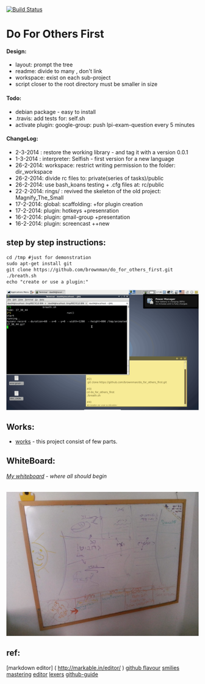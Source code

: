 
[![Build Status](https://travis-ci.org/brownman/do_for_others_first.png?branch=develop)](https://travis-ci.org/brownman/do_for_others_first)

Do For Others First
=

#### Design:
- layout: prompt the tree
- readme: divide to many , don't link
- workspace: exist on each sub-project
- script closer to the root directory must be smaller in size

#### Todo:
- debian package - easy to install
- .travis: add tests for: self.sh
- activate plugin: google-group: push lpi-exam-question every 5 minutes

#### ChangeLog:
- 2-3-2014 : restore the working library - and tag it with a version 0.0.1
- 1-3-2014 : interpreter: Selfish - first version for a new language
- 26-2-2014: workspace: restrict writing permission to the folder: dir_workspace
- 26-2-2014: divide rc files to: private(series of tasks)/public
- 26-2-2014: use bash_koans testing + .cfg files at: rc/public 
- 22-2-2014: rings/ : revived the skeleton of the old project: Magnify_The_Small
- 17-2-2014: global: scaffolding:      +for plugin creation
- 17-2-2014: plugin: hotkeys           +presenration
- 16-2-2014: plugin: gmail-group       +presentation
- 16-2-2014: plugin: screencast        ++new



step by step instructions:
---------------------------------


```shell
cd /tmp #just for demonstration
sudo apt-get install git
git clone https://github.com/brownman/do_for_others_first.git
./breath.sh
echo "create or use a plugin:"
```

![demo](./.GIF/root.gif)
 



Works:
-----------
* [works](./works) - this project consist of few parts.




WhiteBoard:
--------
###### [My whiteboard](./WHITEBOARD) - where all should begin
![whiteboard](./WHITEBOARD/whiteboard.jpg)



ref:
--
[markdown editor] ( http://markable.in/editor/ )
[github flavour](https://help.github.com/articles/markdown-basics#links)
[smilies](http://www.emoji-cheat-sheet.com/)
[mastering](http://guides.github.com/overviews/mastering-markdown/)
[editor](http://dillinger.io/)
[lexers](https://github.com/github/linguist/blob/master/lib/linguist/languages.yml)
[github-guide](http://guides.github.com/)

